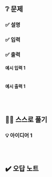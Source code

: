 ## ❔ 문제
### ✅ 설명


### ✅ 입력


### ✅ 출력


#### 예시 입력 1
```

```

#### 예시 출력 1
```

```

<br>

## ✍🏻 스스로 풀기

### 💡 아이디어 1

``` java

```

<br>

## ✔️ 오답 노트

